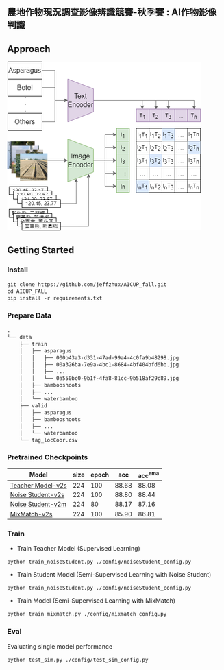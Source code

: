 ## 農地作物現況調查影像辨識競賽-秋季賽 : AI作物影像判識

## Approach
![AICUP_fall](/Images/aicup.png)

## Getting Started

### Install
```
git clone https://github.com/jeffzhux/AICUP_fall.git
cd AICUP_FALL
pip install -r requirements.txt
```

### Prepare Data
```
.
└── data
    ├── train
    │   ├── asparagus
    │   │   ├── 000b43a3-d331-47ad-99a4-4c0fa9b48298.jpg
    │   │   ├── 00a326ba-7e9a-4bc1-8684-4bf404bfd6bb.jpg
    │   │   ├── ...
    │   │   └── 0a550bc0-9b1f-4fa8-81cc-9b518af29c89.jpg
    │   ├── bambooshoots
    │   ├── ...
    │   └── waterbamboo
    ├── valid
    │   ├── asparagus
    │   ├── bambooshoots
    │   ├── ...
    │   └── waterbamboo
    └── tag_locCoor.csv
```

### Pretrained Checkpoints

| Model                                                                                                                | size | epoch | acc   | acc<sup>ema|
|----------------------------------------------------------------------------------------------------------------------|------|-------|-------|------------|
| [Teacher Model-v2s](https://github.com/jeffzhux/AICUP_fall/releases/download/v1.0.0/Teacher_model_epoch_100.pth)     | 224  |  100  | 88.68 | 88.08      |
| [Noise Student-v2s](https://github.com/jeffzhux/AICUP_fall/releases/download/v1.0.0/v2s_noise_student_epoch_100.pth) | 224  |  100  | 88.80 | 88.44      |
| [Noise Student-v2m](https://github.com/jeffzhux/AICUP_fall/releases/download/v1.0.0/v2m_noise_student_epoch_80.pth)  | 224  |   80  | 88.17 | 87.16      |
| [MixMatch-v2s](https://github.com/jeffzhux/AICUP_fall/releases/download/v1.0.0/v2s_mixmatch_epoch_100.pth)           | 224  |  100  | 85.90 | 86.81      |

### Train
* Train Teacher Model (Supervised Learning)
```
python train_noiseStudent.py ./config/noiseStudent_config.py
```

* Train Student Model (Semi-Supervised Learning with Noise Student)
```
python train_noiseStudent.py ./config/noiseStudent_config.py
```

* Train Model (Semi-Supervised Learning with MixMatch)
```
python train_mixmatch.py ./config/mixmatch_config.py
```

### Eval
Evaluating single model performance
```
python test_sim.py ./config/test_sim_config.py
```

